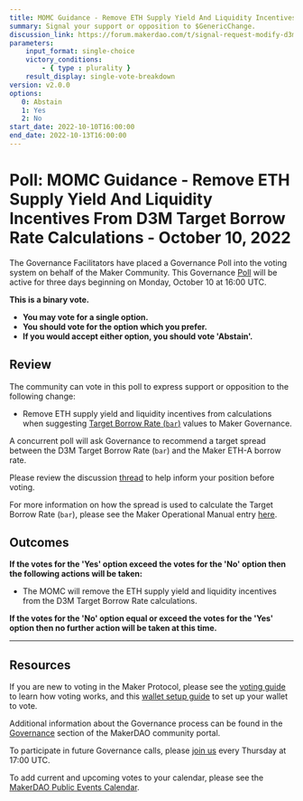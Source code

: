 ```yaml
---
title: MOMC Guidance - Remove ETH Supply Yield And Liquidity Incentives From D3M Target Borrow Rate Calculations - October 10, 2022
summary: Signal your support or opposition to $GenericChange.
discussion_link: https://forum.makerdao.com/t/signal-request-modify-d3m-guidance-for-momc/18069
parameters:
    input_format: single-choice
    victory_conditions:
        - { type : plurality }
    result_display: single-vote-breakdown
version: v2.0.0
options:
   0: Abstain
   1: Yes
   2: No
start_date: 2022-10-10T16:00:00
end_date: 2022-10-13T16:00:00
---
```

# Poll: MOMC Guidance - Remove ETH Supply Yield And Liquidity Incentives From D3M Target Borrow Rate Calculations - October 10, 2022

The Governance Facilitators have placed a Governance Poll into the voting system on behalf of the Maker Community. This Governance [Poll](https://community-development.makerdao.com/en/learn/governance/on-chain-gov) will be active for three days beginning on Monday, October 10 at 16:00 UTC.

**This is a binary vote.**
- **You may vote for a single option.**
- **You should vote for the option which you prefer.**
- **If you would accept either option, you should vote 'Abstain'.**

## Review

The community can vote in this poll to express support or opposition to the following change:
* Remove ETH supply yield and liquidity incentives from calculations when suggesting [Target Borrow Rate (`bar`)](https://manual.makerdao.com/module-index/module-dai-direct-deposit#target-borrow-rate-bar) values to Maker Governance.

A concurrent poll will ask Governance to recommend a target spread between the D3M Target Borrow Rate (`bar`) and the Maker ETH-A borrow rate.

Please review the discussion [thread](https://forum.makerdao.com/t/signal-request-modify-d3m-guidance-for-momc/18069) to help inform your position before voting.

For more information on how the spread is used to calculate the Target Borrow Rate (`bar`), please see the Maker Operational Manual entry [here](https://manual.makerdao.com/module-index/module-dai-direct-deposit#spread).

## Outcomes

**If the votes for the 'Yes' option exceed the votes for the 'No' option then the following actions will be taken:**
* The MOMC will remove the ETH supply yield and liquidity incentives from the D3M Target Borrow Rate calculations.

**If the votes for the 'No' option equal or exceed the votes for the 'Yes' option then no further action will be taken at this time.**

---

## Resources

If you are new to voting in the Maker Protocol, please see the [voting guide](https://community-development.makerdao.com/en/learn/governance/how-voting-works/) to learn how voting works, and this [wallet setup guide](https://community-development.makerdao.com/en/learn/governance/voting-setup/) to set up your wallet to vote.

Additional information about the Governance process can be found in the [Governance](https://community-development.makerdao.com/en/learn/governance) section of the MakerDAO community portal.

To participate in future Governance calls, please [join us](https://github.com/makerdao/community/tree/master/governance/governance-and-risk-meetings) every Thursday at 17:00 UTC.

To add current and upcoming votes to your calendar, please see the [MakerDAO Public Events Calendar](https://calendar.google.com/calendar/embed?src=makerdao.com_3efhm2ghipksegl009ktniomdk%40group.calendar.google.com&ctz=UTC&mode=week&showCalendars=0&showPrint=0).
